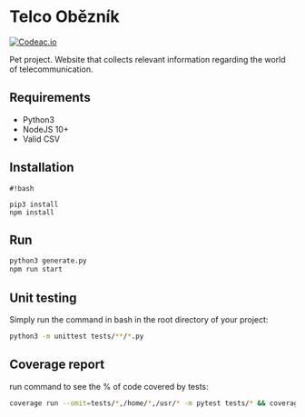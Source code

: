 # Telco Obězník

[![Codeac.io](https://static.codeac.io/badges/2-259418893.svg "Codeac.io")](https://app.codeac.io/github/tinazhouhui/telco_obeznik)

Pet project. Website that collects relevant information regarding the world of telecommunication.

## Requirements
- Python3
- NodeJS 10+
- Valid CSV


## Installation
```
#!bash

pip3 install
npm install
```

## Run
```bash
python3 generate.py
npm run start
```

## Unit testing

Simply run the command in bash in the root directory of your project:

```bash
python3 -m unittest tests/**/*.py
```

## Coverage report

run command to see the % of code covered by tests:
```bash
coverage run --omit=tests/*,/home/*,/usr/* -m pytest tests/* && coverage report -m
```
